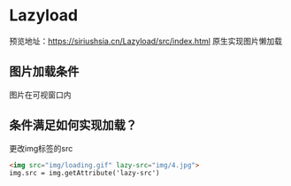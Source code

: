 # Lazyload
预览地址：https://siriushsia.cn/Lazyload/src/index.html
原生实现图片懒加载

## 图片加载条件
图片在可视窗口内
## 条件满足如何实现加载？
更改img标签的src
```html
<img src="img/loading.gif" lazy-src="img/4.jpg">
img.src = img.getAttribute('lazy-src')
```

